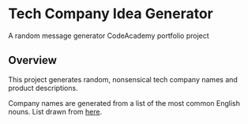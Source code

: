 # Tech Company Idea Generator
A random message generator CodeAcademy portfolio project

## Overview
This project generates random, nonsensical tech company names and product descriptions.

Company names are generated from a list of the most common English nouns. List drawn from [here](https://www.wordexample.com/list/most-common-nouns-english).